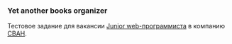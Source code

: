 ### Yet another books organizer

Тестовое задание для вакансии [Junior web-программиста](https://perm.hh.ru/vacancy/31797320) в компанию [СВАН](http://swan-it.ru).
